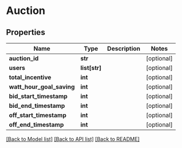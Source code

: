 # Auction

## Properties
Name | Type | Description | Notes
------------ | ------------- | ------------- | -------------
**auction_id** | **str** |  | [optional] 
**users** | **list[str]** |  | [optional] 
**total_incentive** | **int** |  | [optional] 
**watt_hour_goal_saving** | **int** |  | [optional] 
**bid_start_timestamp** | **int** |  | [optional] 
**bid_end_timestamp** | **int** |  | [optional] 
**off_start_timestamp** | **int** |  | [optional] 
**off_end_timestamp** | **int** |  | [optional] 

[[Back to Model list]](../README.md#documentation-for-models) [[Back to API list]](../README.md#documentation-for-api-endpoints) [[Back to README]](../README.md)


